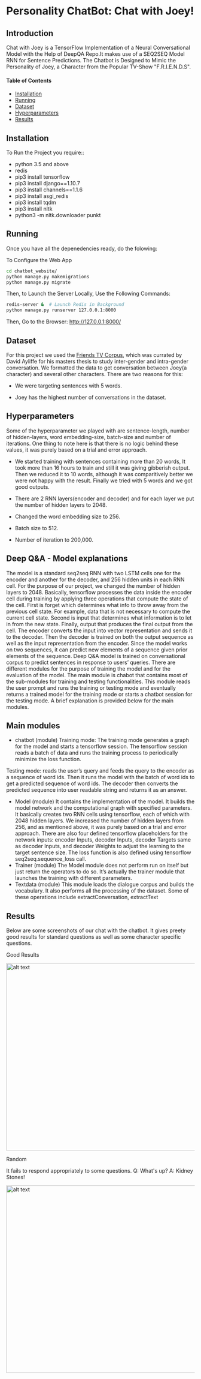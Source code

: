 # Personality ChatBot: Chat with Joey!

## Introduction
Chat with Joey is a TensorFlow Implementation of a Neural Conversational Model with the Help of DeepQA Repo.It makes use of a SEQ2SEQ Model RNN for Sentence Predictions.
The Chatbot is Designed to Mimic the Personality of Joey, a Character from the Popular TV-Show "F.R.I.E.N.D.S".

#### Table of Contents

* [Installation](#installation)
* [Running](#running)
* [Dataset](#dataset)
* [Hyperparameters](#hyperparameter)
* [Results](#results)


## Installation

To Run the Project you require::
 * python 3.5 and above
 * redis
 * pip3 install tensorflow
 * pip3 install django==1.10.7
 * pip3 install channels==1.1.6
 * pip3 install asgi_redis
 * pip3 install tqdm
 * pip3 install nltk
 * python3 -m nltk.downloader punkt

## Running
Once you have all the depenedencies ready, do the folowing:

To Configure the Web App

```bash
cd chatbot_website/
python manage.py makemigrations
python manage.py migrate
```

Then, to Launch the Server Locally, Use the Following Commands:

```bash
redis-server &  # Launch Redis in Background
python manage.py runserver 127.0.0.1:8000
```
Then, Go to the Browser: http://127.0.0.1:8000/ 


## Dataset
For this project we used the [Friends TV Corpus](https://sites.google.com/site/friendstvcorpus/), which was currated by David Ayliffe for his masters thesis to study inter-gender and intra-gender conversation. We formatted the data to get conversation between Joey(a character) and several other characters. There are two reasons for this: 
  
  * We were targeting sentences with 5 words. 

  * Joey has the highest number of conversations in the dataset.

## Hyperparameters
Some of the hyperparameter we played with are sentence-length, number of hidden-layers, word embedding-size, batch-size and number of iterations. One thing to note here is that there is no logic behind these values, it was purely based on a trial and error approach.

  * We started training with sentences containing more than 20 words, It took more than 16 hours to train and still it was giving gibberish output. Then we reduced it to 10 words, although it was comparitively better we were not happy with the result. Finally we tried with 5 words and we got good outputs.
  
  * There are 2 RNN layers(encoder and decoder) and for each layer we put the number of hidden layers to 2048.
  * Changed the word embedding size to 256.
  * Batch size to 512.
  * Number of iteration to 200,000.

## Deep Q&A - Model explanations
The model is a standard seq2seq RNN with two LSTM cells one for the encoder and another for the decoder, and 256 hidden units in each RNN cell. For the purpose of our project, we changed the number of hidden layers to 2048. Basically, tensorflow processes the data inside the encoder cell during training by applying three operations that compute the state of the cell. First is forget which determines what info to throw away from the previous cell state. For example, data that is not necessary to compute the current cell state. Second is input that determines what information is to let in from the new state. Finally, output that produces the final output from the cell. The encoder converts the input into vector representation and sends it to the decoder. Then the decoder is trained on both the output sequence as well as the input representation from the encoder. Since the model works on two sequences, it can predict new elements of a sequence given prior elements of the sequence. Deep Q&A model is trained on conversational corpus to predict sentences in response to users’ queries. There are different modules for the purpose of training the model and for the evaluation of the model. The main module is chabot that contains most of the sub-modules for training and testing functionalities. This module reads the user prompt and runs the training or testing mode and eventually returns a trained model for the training mode or starts a chatbot session for the testing mode. A brief explanation is provided below for the main modules. 

## Main modules
* chatbot (module)
Training mode: The training mode generates a graph for the model and starts a tensorflow session. The tensorflow session reads a batch of data and runs the training process to periodically minimize the loss function.  

Testing mode: reads the user’s query and feeds the query to the encoder as a sequence of word ids. Then it runs the model with the batch of word ids to get a predicted sequence of word ids. The decoder then converts the predicted sequence into user readable string and returns it as an answer. 
* Model (module)
It contains the implementation of the model. It builds the model network and the computational graph with specified parameters. It basically creates two RNN cells using tensorflow, each of which with 2048 hidden layers. We increased the number of hidden layers from 256, and as mentioned above, it was purely based on a trial and error approach. There are also four defined tensorflow placeholders for the network inputs: encoder Inputs, decoder Inputs, decoder Targets same as decoder Inputs, and decoder Weights to adjust the learning to the target sentence size. The loss function is also defined using tensorflow seq2seq.sequence_loss call. 
* Trainer (module)
The Model module does not perform run on itself but just return the operators to do so. It’s actually the trainer module that launches the training with different parameters. 
* Textdata (module) 
This module loads the dialogue corpus and builds the vocabulary. It also performs all the processing of the dataset. Some of these operations include extractConversation, extractText

## Results

Below are some screenshots of our chat with the chatbot. It gives preety good results for standard questions as well as some character specific questions. 

Good Results

<img src="https://github.com/shbhmbhrgv/Personality-Chatbot/tree/master/Results/good.JPG" alt="alt text" width="850" height="500">

Random 

It fails to respond appropriately to some questions.
Q: What's up?
A: Kidney Stones!

<img src="https://github.com/shbhmbhrgv/Personality-Chatbot/tree/master/Results/random.JPG" alt="alt text" width="850" height="500">
